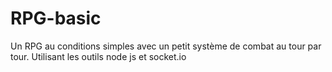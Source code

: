 # RPG-basic
Un RPG au conditions simples avec un petit système de combat au tour par tour. Utilisant les outils node js et socket.io
